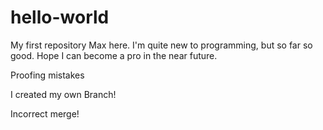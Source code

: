 # hello-world
My first repository
Max here. I'm quite new to programming, but so far so good. Hope I can become a pro in the near future.

Proofing mistakes

I created my own Branch!

Incorrect merge!
